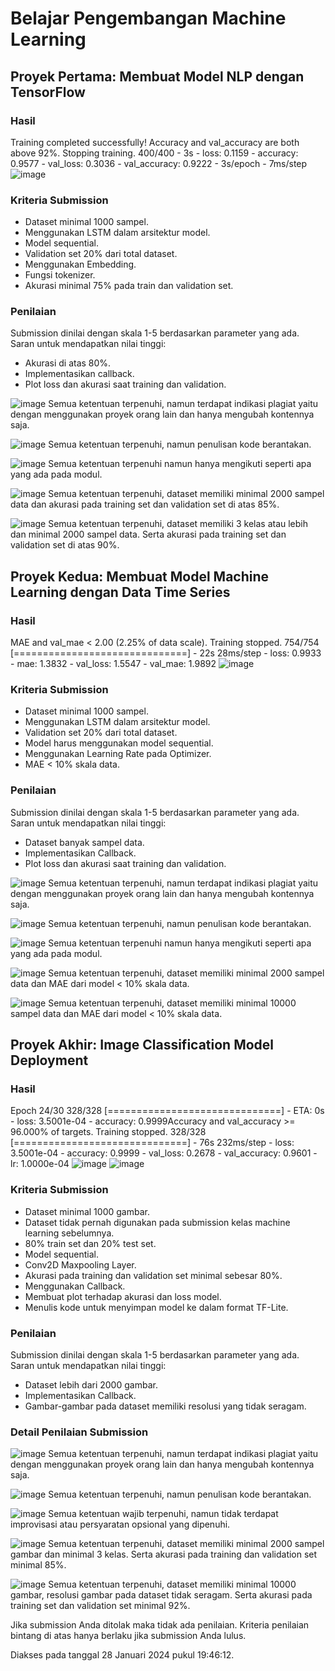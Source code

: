 # Belajar Pengembangan Machine Learning

## Proyek Pertama: Membuat Model NLP dengan TensorFlow
### Hasil
Training completed successfully! Accuracy and val_accuracy are both above 92%. Stopping training.
400/400 - 3s - loss: 0.1159 - accuracy: 0.9577 - val_loss: 0.3036 - val_accuracy: 0.9222 - 3s/epoch - 7ms/step
![image](https://github.com/AditiaW/dicoding-belajar-pengembangan-machine-learning/assets/106371535/0b87fcf1-6e70-4a4c-a68f-3b682884661c)

### Kriteria Submission
- Dataset minimal 1000 sampel.
- Menggunakan LSTM dalam arsitektur model.
- Model sequential.
- Validation set 20% dari total dataset.
- Menggunakan Embedding.
- Fungsi tokenizer.
- Akurasi minimal 75% pada train dan validation set.

### Penilaian
Submission dinilai dengan skala 1-5 berdasarkan parameter yang ada. Saran untuk mendapatkan nilai tinggi:
- Akurasi di atas 80%.
- Implementasikan callback.
- Plot loss dan akurasi saat training dan validation.

![image](https://github.com/AditiaW/dicoding-belajar-pengembangan-machine-learning/assets/106371535/3c65e6b3-5ce4-4b77-87b8-4328790e4932) Semua ketentuan terpenuhi, namun terdapat indikasi plagiat yaitu dengan menggunakan proyek orang lain dan hanya mengubah kontennya saja.

![image](https://github.com/AditiaW/dicoding-belajar-pengembangan-machine-learning/assets/106371535/3450e5b2-68aa-4447-8add-cf36da1cae23) Semua ketentuan terpenuhi, namun penulisan kode berantakan.

![image](https://github.com/AditiaW/dicoding-belajar-pengembangan-machine-learning/assets/106371535/355d6808-5b78-4562-a3a4-cb9bf84e1073) Semua ketentuan terpenuhi namun hanya mengikuti seperti apa yang ada pada modul.

![image](https://github.com/AditiaW/dicoding-belajar-pengembangan-machine-learning/assets/106371535/5798b58a-a237-4b7d-a664-361dda51fd8f) Semua ketentuan terpenuhi, dataset memiliki minimal 2000 sampel data dan akurasi pada training set dan validation set di atas 85%.

![image](https://github.com/AditiaW/dicoding-belajar-pengembangan-machine-learning/assets/106371535/a87b5f34-2b0f-42cd-87cd-fc3cc5d7aec6) Semua ketentuan terpenuhi, dataset memiliki 3 kelas atau lebih dan minimal 2000 sampel data. Serta akurasi pada training set dan validation set di atas 90%.

## Proyek Kedua: Membuat Model Machine Learning dengan Data Time Series
### Hasil
MAE and val_mae < 2.00 (2.25% of data scale). Training stopped.
754/754 [==============================] - 22s 28ms/step - loss: 0.9933 - mae: 1.3832 - val_loss: 1.5547 - val_mae: 1.9892
![image](https://github.com/AditiaW/dicoding-belajar-pengembangan-machine-learning/assets/106371535/4e6b82d1-d007-45b1-a562-957c25f0aa12)

### Kriteria Submission
- Dataset minimal 1000 sampel.
- Menggunakan LSTM dalam arsitektur model.
- Validation set 20% dari total dataset.
- Model harus menggunakan model sequential.
- Menggunakan Learning Rate pada Optimizer.
- MAE < 10% skala data.

### Penilaian
Submission dinilai dengan skala 1-5 berdasarkan parameter yang ada. Saran untuk mendapatkan nilai tinggi:
- Dataset banyak sampel data.
- Implementasikan Callback.
- Plot loss dan akurasi saat training dan validation.

![image](https://github.com/AditiaW/dicoding-belajar-pengembangan-machine-learning/assets/106371535/3c65e6b3-5ce4-4b77-87b8-4328790e4932) Semua ketentuan terpenuhi, namun terdapat indikasi plagiat yaitu dengan menggunakan proyek orang lain dan hanya mengubah kontennya saja.

![image](https://github.com/AditiaW/dicoding-belajar-pengembangan-machine-learning/assets/106371535/3450e5b2-68aa-4447-8add-cf36da1cae23) Semua ketentuan terpenuhi, namun penulisan kode berantakan.

![image](https://github.com/AditiaW/dicoding-belajar-pengembangan-machine-learning/assets/106371535/355d6808-5b78-4562-a3a4-cb9bf84e1073) Semua ketentuan terpenuhi namun hanya mengikuti seperti apa yang ada pada modul.

![image](https://github.com/AditiaW/dicoding-belajar-pengembangan-machine-learning/assets/106371535/5798b58a-a237-4b7d-a664-361dda51fd8f) Semua ketentuan terpenuhi, dataset memiliki minimal 2000 sampel data dan MAE dari model < 10% skala data.

![image](https://github.com/AditiaW/dicoding-belajar-pengembangan-machine-learning/assets/106371535/a87b5f34-2b0f-42cd-87cd-fc3cc5d7aec6) Semua ketentuan terpenuhi, dataset memiliki minimal 10000 sampel data dan MAE dari model < 10% skala data.

## Proyek Akhir: Image Classification Model Deployment

### Hasil
Epoch 24/30
328/328 [==============================] - ETA: 0s - loss: 3.5001e-04 - accuracy: 0.9999Accuracy and val_accuracy >= 96.000% of targets. Training stopped.
328/328 [==============================] - 76s 232ms/step - loss: 3.5001e-04 - accuracy: 0.9999 - val_loss: 0.2678 - val_accuracy: 0.9601 - lr: 1.0000e-04
![image](https://github.com/AditiaW/dicoding-belajar-pengembangan-machine-learning/assets/106371535/70f8102c-0539-4c3d-ba9e-addcb94452f7)
![image](https://github.com/AditiaW/dicoding-belajar-pengembangan-machine-learning/assets/106371535/a4a5b497-3ef5-4d64-bf28-a94c26463284)

### Kriteria Submission
- Dataset minimal 1000 gambar.
- Dataset tidak pernah digunakan pada submission kelas machine learning sebelumnya.
- 80% train set dan 20% test set.
- Model sequential.
- Conv2D Maxpooling Layer.
- Akurasi pada training dan validation set minimal sebesar 80%.
- Menggunakan Callback.
- Membuat plot terhadap akurasi dan loss model.
- Menulis kode untuk menyimpan model ke dalam format TF-Lite.

### Penilaian
Submission dinilai dengan skala 1-5 berdasarkan parameter yang ada. Saran untuk mendapatkan nilai tinggi:
- Dataset lebih dari 2000 gambar.
- Implementasikan Callback.
- Gambar-gambar pada dataset memiliki resolusi yang tidak seragam.

### Detail Penilaian Submission
![image](https://github.com/AditiaW/dicoding-belajar-pengembangan-machine-learning/assets/106371535/3c65e6b3-5ce4-4b77-87b8-4328790e4932) 
Semua ketentuan terpenuhi, namun terdapat indikasi plagiat yaitu dengan menggunakan proyek orang lain dan hanya mengubah kontennya saja.

![image](https://github.com/AditiaW/dicoding-belajar-pengembangan-machine-learning/assets/106371535/3450e5b2-68aa-4447-8add-cf36da1cae23) 
Semua ketentuan terpenuhi, namun penulisan kode berantakan.

![image](https://github.com/AditiaW/dicoding-belajar-pengembangan-machine-learning/assets/106371535/355d6808-5b78-4562-a3a4-cb9bf84e1073) 
Semua ketentuan wajib terpenuhi, namun tidak terdapat improvisasi atau persyaratan opsional yang dipenuhi.

![image](https://github.com/AditiaW/dicoding-belajar-pengembangan-machine-learning/assets/106371535/5798b58a-a237-4b7d-a664-361dda51fd8f) 
Semua ketentuan terpenuhi, dataset memiliki minimal 2000 sampel gambar dan minimal 3 kelas. Serta akurasi pada training dan validation set minimal 85%.

![image](https://github.com/AditiaW/dicoding-belajar-pengembangan-machine-learning/assets/106371535/a87b5f34-2b0f-42cd-87cd-fc3cc5d7aec6) 
Semua ketentuan terpenuhi, dataset memiliki minimal 10000 gambar, resolusi gambar pada dataset tidak seragam. Serta akurasi pada training set dan validation set minimal 92%.

Jika submission Anda ditolak maka tidak ada penilaian. Kriteria penilaian bintang di atas hanya berlaku jika submission Anda lulus.

Diakses pada tanggal 28 Januari 2024 pukul 19:46:12.
